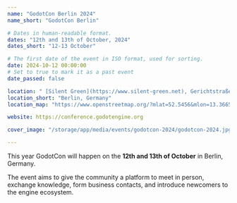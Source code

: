```yaml
---
name: "GodotCon Berlin 2024"
name_short: "GodotCon Berlin"

# Dates in human-readable format.
dates: "12th and 13th of October, 2024"
dates_short: "12-13 October"

# The first date of the event in ISO format, used for sorting.
date: 2024-10-12 00:00:00
# Set to true to mark it as a past event
date_passed: false

location: " [Silent Green](https://www.silent-green.net), Gerichtstraße 35, 13347 Berlin, Germany "
location_short: "Berlin, Germany"
location_map: "https://www.openstreetmap.org/?mlat=52.5456&mlon=13.3665#map=16/52.5456/13.3665"

website: https://conference.godotengine.org

cover_image: "/storage/app/media/events/godotcon-2024/godotcon-2024.jpg"

---
```



This year GodotCon will happen on the **12th and 13th of October** in Berlin, Germany.

The event aims to give the community a platform to meet in person, exchange knowledge, form business contacts, and introduce newcomers to the engine ecosystem.
